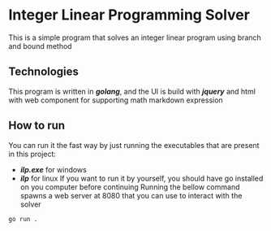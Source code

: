 # Integer Linear Programming Solver
This is a simple program that solves an integer linear program using branch and bound method

## Technologies

This program is written in ***golang***, and the UI is build with ***jquery*** and html with web component for supporting math markdown expression

## How to run
You can run it the fast way by just running the executables that are present in this project:
- ***ilp.exe*** for windows
- ***ilp*** for linux
If you want to run it by yourself, you should have go installed on you computer before continuing 
Running the bellow command spawns a web server at 8080 that you can use to interact with the solver 
```bash
go run .
```
